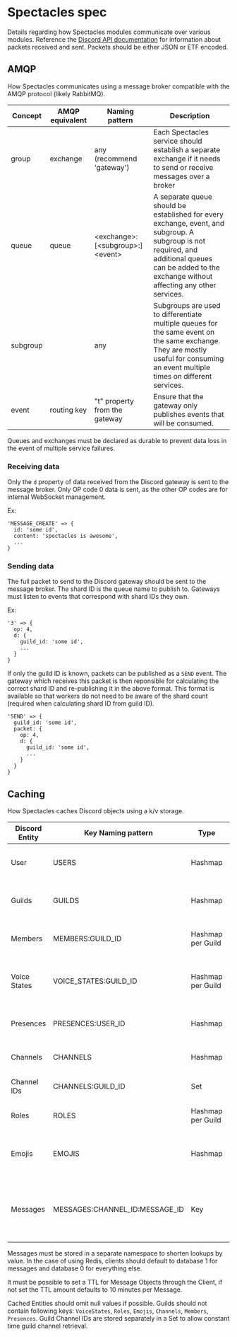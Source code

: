 # Spectacles spec

Details regarding how Spectacles modules communicate over various modules. Reference the [Discord API documentation](https://discordapp.com/developers/docs/topics/gateway#payloads) for information about packets received and sent. Packets should be either JSON or ETF encoded.

## AMQP

How Spectacles communicates using a message broker compatible with the AMQP protocol (likely RabbitMQ).

| Concept  | AMQP equivalent | Naming pattern                  | Description                                                                                                                                                                                          |
|----------|-----------------|---------------------------------|------------------------------------------------------------------------------------------------------------------------------------------------------------------------------------------------------|
| group    | exchange        | any (recommend 'gateway')       | Each Spectacles service should establish a separate exchange if it needs to send or receive messages over a broker                                                                                   |
| queue    | queue           | \<exchange\>:\[\<subgroup\>:\]\<event\> | A separate queue should be established for every exchange, event, and subgroup. A subgroup is not required, and additional queues can be added to the exchange without affecting any other services. |
| subgroup |                 | any                             | Subgroups are used to differentiate multiple queues for the same event on the same exchange. They are mostly useful for consuming an event multiple times on different services.                     |
| event    | routing key     | "t" property from the gateway   | Ensure that the gateway only publishes events that will be consumed.                                                                                                                                 |

Queues and exchanges must be declared as durable to prevent data loss in the event of multiple service failures.

### Receiving data

Only the `d` property of data received from the Discord gateway is sent to the message broker. Only OP code 0 data is sent, as the other OP codes are for internal WebSocket management.

Ex:

```
'MESSAGE_CREATE' => {
  id: 'some id',
  content: 'spectacles is awesome',
  ...
}
```

### Sending data

The full packet to send to the Discord gateway should be sent to the message broker. The shard ID is the queue name to publish to. Gateways must listen to events that correspond with shard IDs they own.

Ex:

```
'3' => {
  op: 4,
  d: {
    guild_id: 'some id',
    ...
  }
}
```

If only the guild ID is known, packets can be published as a `SEND` event. The gateway which receives this packet is then reponsible for calculating the correct shard ID and re-publishing it in the above format. This format is available so that workers do not need to be aware of the shard count (required when calculating shard ID from guild ID).

```
'SEND' => {
  guild_id: 'some id',
  packet: {
    op: 4,
    d: {
      guild_id: 'some id',
      ...
    }
  }
}
```

## Caching

How Spectacles caches Discord objects using a k/v storage.

| Discord Entity | Key Naming pattern             | Type              | Description                                          |
|----------------|--------------------------------|-------------------|------------------------------------------------------|
| User           | USERS                          | Hashmap           | Discord Users stored by ID                           |
| Guilds         | GUILDS                         | Hashmap           | Discord Guilds stored by ID.                         |
| Members        | MEMBERS:GUILD_ID               | Hashmap per Guild | Discord Members stored by ID.                        |
| Voice States   | VOICE_STATES:GUILD_ID          | Hashmap per Guild | Discord Voice States stored by User ID.              |
| Presences      | PRESENCES:USER_ID              | Hashmap           | Discord Presences stored by User ID.                 |
| Channels       | CHANNELS                       | Hashmap           | Channels stored by Channel ID.                       |
| Channel IDs    | CHANNELS:GUILD_ID              | Set               | Channel IDs stored by Guild ID.                      |
| Roles          | ROLES                          | Hashmap per Guild | Guild Roles stored by Role ID.                       |
| Emojis         | EMOJIS                         | Hashmap           | Guild Emojis stored by either Emoji ID.              |
| Messages       | MESSAGES:CHANNEL_ID:MESSAGE_ID | Key               | Channel Messages stored by Channel ID & Messages ID. |

Messages must be stored in a separate namespace to shorten lookups by value. In the case of using Redis, clients should default to database 1 for messages and database 0 for everything else.

It must be possible to set a TTL for Message Objects through the Client, if not set the TTL amount defaults to 10 minutes per Message.

Cached Entities should omit null values if possible. Guilds should not contain following keys: `VoiceStates`, `Roles`, `Emojis`, `Channels`, `Members`, `Presences`. Guild Channel IDs are stored separately in a Set to allow constant time guild channel retrieval.